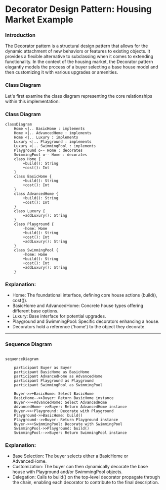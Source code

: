 # Decorator Design Pattern: Housing Market Example

### Introduction

The Decorator pattern is a structural design pattern that allows for the dynamic attachment of new behaviors or features to existing objects. It provides a flexible alternative to subclassing when it comes to extending functionality.  In the context of the housing market, the Decorator pattern elegantly models the process of a buyer selecting a base house model and then customizing it with various upgrades or amenities.

### Class Diagram

Let's first examine the class diagram representing the core relationships within this implementation:

### Class Diagram

```mermaid
classDiagram
    Home <|.. BasicHome : implements
    Home <|.. AdvancedHome : implements
    Home <|.. Luxury : implements
    Luxury <|.. Playground : implements
    Luxury <|.. SwimmingPool : implements
    Playground o-- Home : decorates
    SwimmingPool o-- Home : decorates
    class Home {
        +build(): String
        +cost(): Int
    }
    class BasicHome {
        +build(): String
        +cost(): Int
    }
    class AdvancedHome {
        +build(): String
        +cost(): Int
    }
    class Luxury {
        +addLuxury(): String
    }
    class Playground {
        -home: Home
        +build(): String
        +cost(): Int
        +addLuxury(): String
    }
    class SwimmingPool {
        -home: Home
        +build(): String
        +cost(): Int
        +addLuxury(): String
    }
```

### Explanation:

- Home: The foundational interface, defining core house actions (build(), cost()).
- BasicHome and AdvancedHome: Concrete house types offering different base options.
- Luxury:  Base interface for potential upgrades.
- Playground and SwimmingPool:  Specific decorators enhancing a house.
- Decorators hold a reference ('home') to the object they decorate.

---

### Sequence Diagram

```mermaid

sequenceDiagram

    participant Buyer as Buyer
    participant BasicHome as BasicHome
    participant AdvancedHome as AdvancedHome
    participant Playground as Playground
    participant SwimmingPool as SwimmingPool

    Buyer->>+BasicHome: Select BasicHome
    BasicHome-->>Buyer: Return BasicHome instance
    Buyer->>+AdvancedHome: Select AdvancedHome
    AdvancedHome-->>Buyer: Return AdvancedHome instance
    Buyer->>+Playground: Decorate with Playground
    Playground->>BasicHome: build()
    Playground-->>Buyer: Return Playground instance
    Buyer->>+SwimmingPool: Decorate with SwimmingPool
    SwimmingPool->>Playground: build()
    SwimmingPool-->>Buyer: Return SwimmingPool instance
```

### Explanation:

- Base Selection: The buyer selects either a BasicHome or AdvancedHome.
- Customization: The buyer can then dynamically decorate the base house with Playground and/or SwimmingPool objects.
- Delegation:  Calls to build() on the top-level decorator propagate through the chain, enabling each decorator to contribute to the final description.



